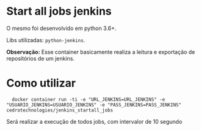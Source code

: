 # Start all jobs jenkins

O mesmo foi desenvolvido em python 3.6+.

Libs utilizadas: `python-jenkins`.

**Observação:** Esse container basicamente realiza a leitura e exportação de repositórios de um jenkins.

# Como utilizar

```
  docker container run -ti -e "URL_JENKINS=URL_JENKINS" -e "USUARIO_JENKINS=USUARIO_JENKINS" -e "PASS_JENKINS=PASS_JENKINS" cedrotechnologies/jenkins_startall_jobs
```

Será realizar a execução de todos jobs, com intervalor de 10 segundo
